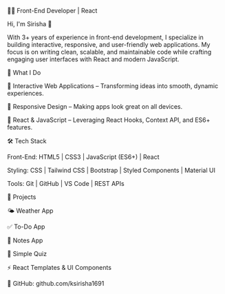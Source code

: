 👩‍💻 Front-End Developer | React

Hi, I'm Sirisha 👋

With 3+ years of experience in front-end development, I specialize in building interactive, responsive, and user-friendly web applications. My focus is on writing clean, scalable, and maintainable code while crafting engaging user interfaces with React and modern JavaScript.

🔭 What I Do

🎯 Interactive Web Applications – Transforming ideas into smooth, dynamic experiences.

🎯 Responsive Design – Making apps look great on all devices.

🎯 React & JavaScript – Leveraging React Hooks, Context API, and ES6+ features.

🛠️ Tech Stack

Front-End: HTML5 | CSS3 | JavaScript (ES6+) | React

Styling: CSS | Tailwind CSS | Bootstrap | Styled Components | Material UI

Tools: Git | GitHub | VS Code | REST APIs

🚀 Projects

🌤️ Weather App

✅ To-Do App

📝 Notes App

🎯 Simple Quiz

⚡ React Templates & UI Components

🔗 GitHub: github.com/ksirisha1691 
